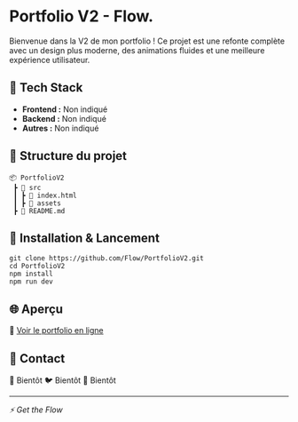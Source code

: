 # Portfolio V2 - Flow.

Bienvenue dans la V2 de mon portfolio !
Ce projet est une refonte complète avec un design plus moderne, des animations fluides et une meilleure expérience utilisateur.

## 🚀 **Tech Stack**
- **Frontend :** Non indiqué
- **Backend :** Non indiqué
- **Autres :** Non indiqué

## 📂 **Structure du projet**
```
📦 PortfolioV2
 ┣ 📂 src
 ┃ ┣ 📄 index.html
 ┃ ┣ 📂 assets
 ┣ 📄 README.md
```

## 🚀 **Installation & Lancement**
```
git clone https://github.com/Flow/PortfolioV2.git
cd PortfolioV2
npm install
npm run dev
```

## 🌐 **Aperçu**
🔗 [Voir le portfolio en ligne](github.com/MrFlorentin/portfolio-v2)

## 🤝 **Contact**
📩 Bientôt
🐦 Bientôt
💼 Bientôt

---
_⚡️ Get the Flow_


